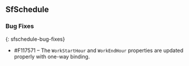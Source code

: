 ## SfSchedule

### Bug Fixes
{: sfschedule-bug-fixes}

* \#F117571 – The `WorkStartHour` and `WorkEndHour` properties are updated properly with one-way binding.
